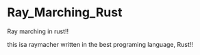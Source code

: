# Ray_Marching_Rust
Ray marching in rust!!

this isa raymacher written in the best programing language, Rust!!
